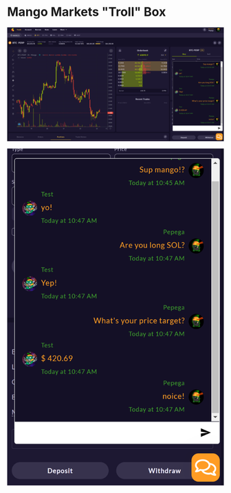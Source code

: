 # Mango Markets "Troll" Box

![](<../../.gitbook/assets/image (12) (1) (1).png>)

![](<../../.gitbook/assets/image (6) (1) (1) (1).png>)
